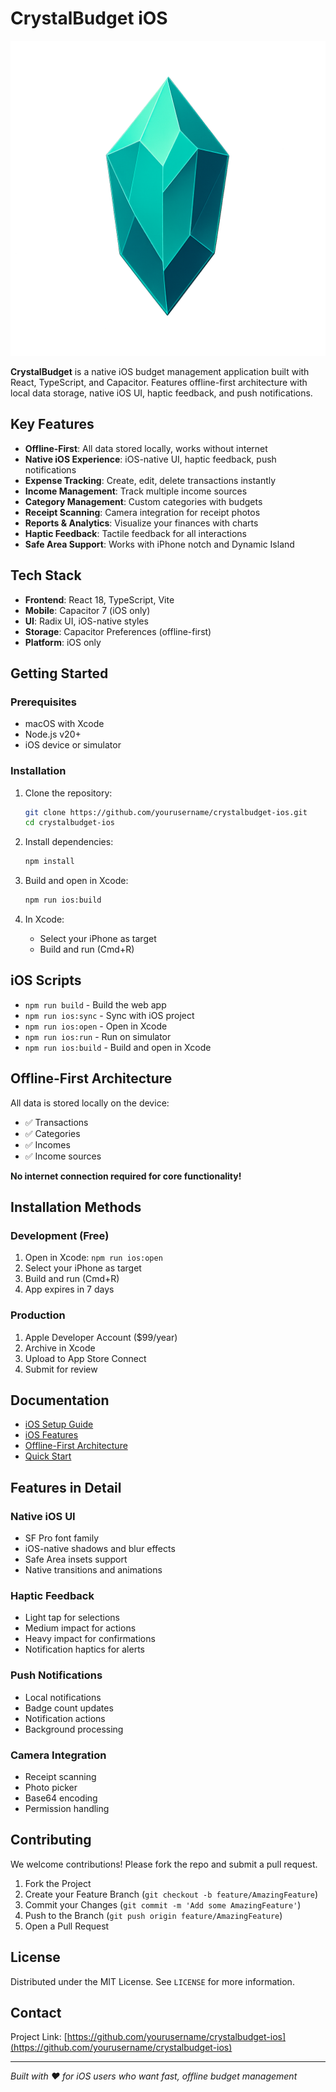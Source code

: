 # CrystalBudget iOS

![CrystalBudget Logo](src/assets/crystal-logo.png)

**CrystalBudget** is a native iOS budget management application built with React, TypeScript, and Capacitor. Features offline-first architecture with local data storage, native iOS UI, haptic feedback, and push notifications.

## Key Features

- **Offline-First**: All data stored locally, works without internet
- **Native iOS Experience**: iOS-native UI, haptic feedback, push notifications
- **Expense Tracking**: Create, edit, delete transactions instantly
- **Income Management**: Track multiple income sources
- **Category Management**: Custom categories with budgets
- **Receipt Scanning**: Camera integration for receipt photos
- **Reports & Analytics**: Visualize your finances with charts
- **Haptic Feedback**: Tactile feedback for all interactions
- **Safe Area Support**: Works with iPhone notch and Dynamic Island

## Tech Stack

- **Frontend**: React 18, TypeScript, Vite
- **Mobile**: Capacitor 7 (iOS only)
- **UI**: Radix UI, iOS-native styles
- **Storage**: Capacitor Preferences (offline-first)
- **Platform**: iOS only

## Getting Started

### Prerequisites

- macOS with Xcode
- Node.js v20+
- iOS device or simulator

### Installation

1. Clone the repository:
   ```bash
   git clone https://github.com/yourusername/crystalbudget-ios.git
   cd crystalbudget-ios
   ```

2. Install dependencies:
   ```bash
   npm install
   ```

3. Build and open in Xcode:
   ```bash
   npm run ios:build
   ```

4. In Xcode:
   - Select your iPhone as target
   - Build and run (Cmd+R)

## iOS Scripts

- `npm run build` - Build the web app
- `npm run ios:sync` - Sync with iOS project
- `npm run ios:open` - Open in Xcode
- `npm run ios:run` - Run on simulator
- `npm run ios:build` - Build and open in Xcode

## Offline-First Architecture

All data is stored locally on the device:
- ✅ Transactions
- ✅ Categories
- ✅ Incomes
- ✅ Income sources

**No internet connection required for core functionality!**

## Installation Methods

### Development (Free)
1. Open in Xcode: `npm run ios:open`
2. Select your iPhone as target
3. Build and run (Cmd+R)
4. App expires in 7 days

### Production
1. Apple Developer Account ($99/year)
2. Archive in Xcode
3. Upload to App Store Connect
4. Submit for review

## Documentation

- [iOS Setup Guide](iOS-SETUP.md)
- [iOS Features](iOS-FEATURES.md)
- [Offline-First Architecture](OFFLINE-FIRST.md)
- [Quick Start](iOS-QUICK-START.md)

## Features in Detail

### Native iOS UI
- SF Pro font family
- iOS-native shadows and blur effects
- Safe Area insets support
- Native transitions and animations

### Haptic Feedback
- Light tap for selections
- Medium impact for actions
- Heavy impact for confirmations
- Notification haptics for alerts

### Push Notifications
- Local notifications
- Badge count updates
- Notification actions
- Background processing

### Camera Integration
- Receipt scanning
- Photo picker
- Base64 encoding
- Permission handling

## Contributing

We welcome contributions! Please fork the repo and submit a pull request.

1. Fork the Project
2. Create your Feature Branch (`git checkout -b feature/AmazingFeature`)
3. Commit your Changes (`git commit -m 'Add some AmazingFeature'`)
4. Push to the Branch (`git push origin feature/AmazingFeature`)
5. Open a Pull Request

## License

Distributed under the MIT License. See `LICENSE` for more information.

## Contact

Project Link: [https://github.com/yourusername/crystalbudget-ios](https://github.com/yourusername/crystalbudget-ios)

---

*Built with ❤️ for iOS users who want fast, offline budget management*